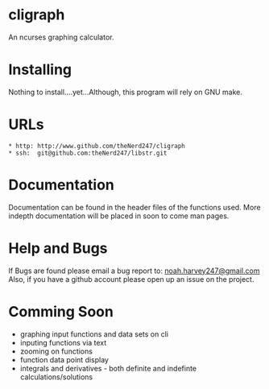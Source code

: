 cligraph
========
An ncurses graphing calculator. 

Installing
==========
Nothing to install....yet...Although, this program will rely on GNU make.

URLs
====
	* http: http://www.github.com/theNerd247/cligraph
	* ssh:  git@github.com:theNerd247/libstr.git

Documentation
=============
Documentation can be found in the header files of the functions used. More
indepth documentation will be placed in soon to come man pages.

Help and Bugs
=============
If Bugs are found please email a bug report to:
    noah.harvey247@gmail.com
Also, if you have a github account please open up an issue on the project.

Comming Soon
============
* graphing input functions and data sets on cli
* inputing functions via text
* zooming on functions 
* function data point display
* integrals and derivatives - both definite and indefinte calculations/solutions
